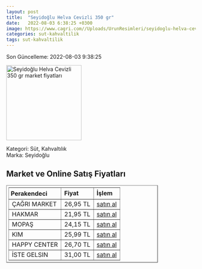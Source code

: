 ```yaml
---
layout: post
title:  "Seyidoğlu Helva Cevizli 350 gr"
date:   2022-08-03 6:38:25 +0300
image: https://www.cagri.com//Uploads/UrunResimleri/seyidoglu-helva-cevizli-350-gr--78dd4.jpg
categories: sut-kahvaltilik
tags: sut-kahvaltilik
---
```


Son Güncelleme: 2022-08-03 9:38:25

<img src="https://www.cagri.com//Uploads/UrunResimleri/seyidoglu-helva-cevizli-350-gr--78dd4.jpg" width="200" alt="Seyidoğlu Helva Cevizli 350 gr market fiyatları" />

Kategori: Süt, Kahvaltılık
<br />
Marka: Seyidoğlu

<h2>Market ve Online Satış Fiyatları</h2>

<table border="1" style="padding: 5px;width:80%;">
  <tr>
    <td style="padding: 5px;"><strong>Perakendeci</strong></td>
    <td><strong>Fiyat</strong></td>
    <td><strong>İşlem</strong></td>
  </tr>
  <tr>
              <td title="Çağrı Market">ÇAĞRI MARKET</td>
              <td>26,95 TL</td>
              <td><a title="Çağrı Market" target="_blank" href="https://www.cagri.com/seyidoglu-helva-cevizli-350-gr-20311">satın al</a></td>
            </tr><tr>
              <td title="Hakmar">HAKMAR</td>
              <td>21,95 TL</td>
              <td><a title="Hakmar" target="_blank" href="https://www.hakmarexpress.com.tr/urun/gida-kahvaltilik-seyidoglu-cevizli-ve-bademli-yaz-helvasi-350-gr-vakumlu-paket">satın al</a></td>
            </tr><tr>
              <td title="Mopaş">MOPAŞ</td>
              <td>24,15 TL</td>
              <td><a title="Mopaş" target="_blank" href="https://www.mopas.com.tr/seyidoglu-helva-cevizli-350-gr/p/638637">satın al</a></td>
            </tr><tr>
              <td title="Kim">KIM</td>
              <td>25,99 TL</td>
              <td><a title="Kim" target="_blank" href="https://www.kimgeldi.com/seyidoglu-350-gr--cevizli-yaz-helvasi">satın al</a></td>
            </tr><tr>
              <td title="Happy Center">HAPPY CENTER</td>
              <td>26,70 TL</td>
              <td><a title="Happy Center" target="_blank" href="https://www.happycenter.com.tr/Seyidoglu_350_Gr_Cevizli_Helva">satın al</a></td>
            </tr><tr>
              <td title="İste Gelsin">İSTE GELSIN</td>
              <td>31,00 TL</td>
              <td><a title="İste Gelsin" target="_blank" href="https://www.istegelsin.com/urun/seyidoglu-cevizli-helva-350-gr_SEY10-AD">satın al</a></td>
            </tr>
</table>
